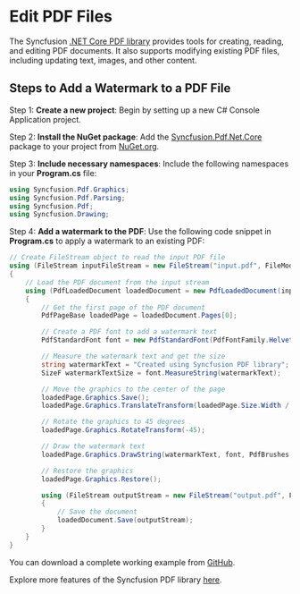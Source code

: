# Edit PDF Files

The Syncfusion [.NET Core PDF library](https://www.syncfusion.com/document-processing/pdf-framework/net-core/pdf-library) provides tools for creating, reading, and editing PDF documents. It also supports modifying existing PDF files, including updating text, images, and other content.

## Steps to Add a Watermark to a PDF File

Step 1: **Create a new project**: Begin by setting up a new C# Console Application project.

Step 2: **Install the NuGet package**: Add the [Syncfusion.Pdf.Net.Core](https://www.nuget.org/packages/Syncfusion.Pdf.Net.Core/) package to your project from [NuGet.org](https://www.nuget.org/).

Step 3: **Include necessary namespaces**: Include the following namespaces in your **Program.cs** file:

   ```csharp
   using Syncfusion.Pdf.Graphics;
   using Syncfusion.Pdf.Parsing;
   using Syncfusion.Pdf;
   using Syncfusion.Drawing;
   ```

Step 4: **Add a watermark to the PDF**: Use the following code snippet in **Program.cs** to apply a watermark to an existing PDF:

   ```csharp
   // Create FileStream object to read the input PDF file
   using (FileStream inputFileStream = new FileStream("input.pdf", FileMode.Open, FileAccess.Read))
   {
       // Load the PDF document from the input stream
       using (PdfLoadedDocument loadedDocument = new PdfLoadedDocument(inputFileStream))
       {
           // Get the first page of the PDF document
           PdfPageBase loadedPage = loadedDocument.Pages[0];

           // Create a PDF font to add a watermark text
           PdfStandardFont font = new PdfStandardFont(PdfFontFamily.Helvetica, 32);

           // Measure the watermark text and get the size
           string watermarkText = "Created using Syncfusion PDF library";
           SizeF watermarkTextSize = font.MeasureString(watermarkText);

           // Move the graphics to the center of the page
           loadedPage.Graphics.Save();
           loadedPage.Graphics.TranslateTransform(loadedPage.Size.Width / 2, loadedPage.Size.Height / 2);

           // Rotate the graphics to 45 degrees
           loadedPage.Graphics.RotateTransform(-45);

           // Draw the watermark text
           loadedPage.Graphics.DrawString(watermarkText, font, PdfBrushes.Red, new PointF(-watermarkTextSize.Width / 2, -watermarkTextSize.Height / 2));

           // Restore the graphics
           loadedPage.Graphics.Restore();

           using (FileStream outputStream = new FileStream("output.pdf", FileMode.Create, FileAccess.Write))
           {
               // Save the document
               loadedDocument.Save(outputStream);
           }
       }
   }
   ```

You can download a complete working example from [GitHub](https://github.com/SyncfusionExamples/PDF-Examples/tree/master/Watermark/Add-text-watermark-in-an-existing-PDF-document/.NET).

Explore more features of the Syncfusion PDF library [here](https://www.syncfusion.com/document-processing/pdf-framework/net-core).